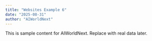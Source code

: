 ```yaml
---
title: "Websites Example 6"
date: "2025-08-31"
author: "AIWorldNext"
---
```

This is sample content for AIWorldNext. Replace with real data later.
